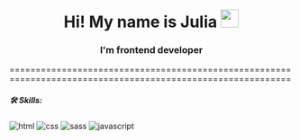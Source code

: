 <h1 align="center">Hi! My name is Julia 
  <img src="https://github.com/blackcater/blackcater/raw/main/images/Hi.gif" height="32"/>
</h1>
<h3 align="center">I'm frontend developer </h3>

============================================================================================================
<h5> 🛠️ Skills: </h5>
<img src="https://github-production-user-asset-6210df.s3.amazonaws.com/105813644/261591934-be45eace-63b7-47a4-8bf9-c7325788e397.png" alt="html">
<img src="https://github-production-user-asset-6210df.s3.amazonaws.com/105813644/261592117-039c2cbc-20dc-4a75-bde4-a74e56f98126.png" alt="css">
<img src="https://github-production-user-asset-6210df.s3.amazonaws.com/105813644/261592201-be19e816-fd58-4930-ad3a-e022b931e1b5.png" alt="sass">
<img src="https://camo.githubusercontent.com/9d07c04bdd98c662d5df9d4e1cc1de8446ffeaebca330feb161f1fb8e1188204/68747470733a2f2f696d672e736869656c64732e696f2f62616467652f4a6176615363726970742d4637444631453f7374796c653d666f722d7468652d6261646765266c6f676f3d6a617661736372697074266c6f676f436f6c6f723d626c61636b" alt="javascript">




